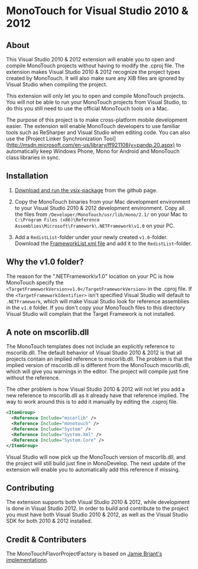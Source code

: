 # MonoTouch for Visual Studio 2010 & 2012 #

## About ##
This Visual Studio 2010 & 2012 extension will enable you to open and compile MonoTouch projects without 
having to modify the .cproj file. The extension makes Visual Studio 2010 & 2012 recognize the project 
types created by MonoTouch. It will also make sure any XIB files are ignored by Visual Studio 
when compiling the project.
 
This extension will only let you to open and compile MonoTouch projects. 
You will not be able to run your MonoTouch projects from Visual Studio, to do this you 
still need to use the official MonoTouch tools on a Mac.
 
The purpose of this project is to make cross-platform mobile development easier.
The extension will enable MonoTouch developers to use familiar tools such as ReSharper and 
Visual Studio when editing code. You can also use the [Project Linker Synchronization Tool](http://msdn.microsoft.com/en-us/library/ff921108(v=pandp.20.aspx)
to automatically keep Windows Phone, Mono for Android and MonoTouch class libraries in sync.

## Installation ##
1. [Download and run the vsix-package](https://github.com/downloads/follesoe/VSMonoTouch/VSMonoTouch%201.2.vsix)
from the github page.

2. Copy the MonoTouch binaries from your Mac development environment to your Visual Studio 2010 & 2012 development environment.
Copy all the files from `/Developer/MonoTouch/usr/lib/mono/2.1/` on your Mac to 
`C:\Program Files (x86)\Reference Assemblies\Microsoft\Framework\.NETFramework\v1.0` on your PC.

3. Add a `RedistList`-folder under your newly created `v1.0`-folder. 
Download the [FrameworkList.xml file](https://github.com/downloads/follesoe/VSMonoTouch/FrameworkList.xml) and add it to the `RedistList`-folder. 

## Why the v1.0 folder? ##
The reason for the ".NETFramework\v1.0" location on your PC is how MonoTouch specify the 
`<TargetFrameworkVersion>v1.0</TargetFrameworkVersion>` in the .cproj file. 
If the `<TargetFrameworkIdentifier>` isn't specified Visual Studio will default to `.NETFramework`, 
which will make Visual Studio look for reference assemblies in the `v1.0` folder. 
If you don't copy your MonoTouch files to this directory Visual Studio will complain that the 
Target Framework is not installed.

## A note on mscorlib.dll ##
The MonoTouch templates does not include an explicitly reference to mscorlib.dll. The default
behavior of Visual Studio 2010 & 2012 is that all projects contain an implied reference to mscorlib.dll.
The problem is that the implied version of mscorlib.dll is different from the MonoTouch mscorlib.dll,
which will give you warnings in the editor. The project will compile just fine without the reference. 

The other problem is how Visual Studio 2010 & 2012 will not let you add a new reference to mscorlib.dll as it already have that reference implied. The way to work around this is to add it manually by editing the .csproj file.

```xml
<ItemGroup>
  <Reference Include="mscorlib" />
  <Reference Include="monotouch" />
  <Reference Include="System" />
  <Reference Include="System.Xml" />
  <Reference Include="System.Core" />    
</ItemGroup>
```

Visual Studio will now pick up the MonoTouch version of mscorlib.dll, and the project will still build
just fine in MonoDevelop. The next update of the extension will enable you to automatically add this
reference if missing.

## Contributing ##
The extension supports both Visual Studio 2010 & 2012, while development is done in Visual Studio 2012. In order to build and contribute to the project you must have both Visual Studio 2010 & 2012, as well as the Visual Studio SDK for both 2010 & 2012 installed.

## Credit & Contributers ##
The MonoTouchFlavorProjectFactory is based on [Jamie Briant's implementationn](https://github.com/jamiebriant/VsMono).